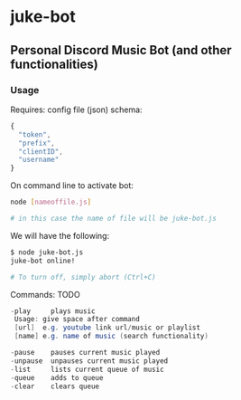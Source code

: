 # juke-bot
## Personal Discord Music Bot (and other functionalities)

### Usage
Requires: config file (json) schema:
```JavaScript
{
  "token",
  "prefix",
  "clientID",
  "username"
}
```

On command line to activate bot:
```Bash
node [nameoffile.js]

# in this case the name of file will be juke-bot.js
```

We will have the following:
```Bash
$ node juke-bot.js
juke-bot online!

# To turn off, simply abort (Ctrl+C)
```

Commands: TODO
```Java
-play     plays music
 Usage: give space after command
 [url]  e.g. youtube link url/music or playlist
 [name] e.g. name of music (search functionality)

-pause    pauses current music played
-unpause  unpauses current music played
-list     lists current queue of music
-queue    adds to queue
-clear    clears queue
```